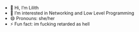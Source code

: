 - 👋 Hi, I’m Lilith
- 👀 I’m interested in Networking and Low Level Programming
- 😄 Pronouns: she/her
- ⚡ Fun fact: im fucking retarded as hell
